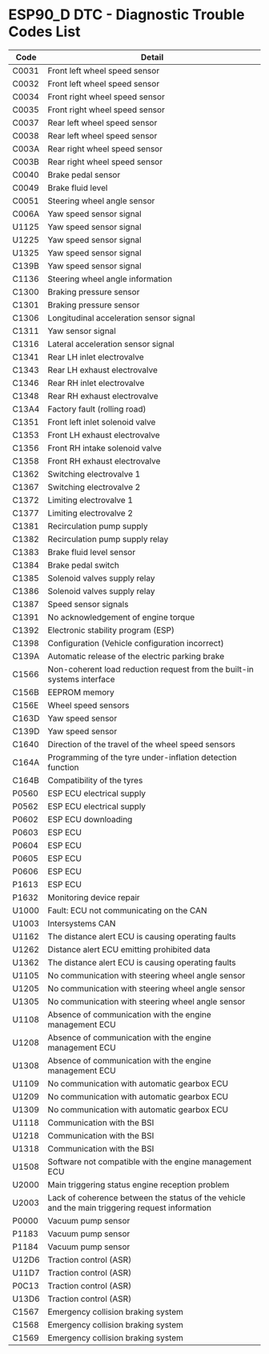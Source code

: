 # ESP90_D DTC - Diagnostic Trouble Codes List

| Code | Detail |
| - | - |
| C0031 | Front left wheel speed sensor |
| C0032 | Front left wheel speed sensor |
| C0034 | Front right wheel speed sensor |
| C0035 | Front right wheel speed sensor |
| C0037 | Rear left wheel speed sensor |
| C0038 | Rear left wheel speed sensor |
| C003A | Rear right wheel speed sensor |
| C003B | Rear right wheel speed sensor |
| C0040 | Brake pedal sensor |
| C0049 | Brake fluid level |
| C0051 | Steering wheel angle sensor |
| C006A | Yaw speed sensor signal |
| U1125 | Yaw speed sensor signal |
| U1225 | Yaw speed sensor signal |
| U1325 | Yaw speed sensor signal |
| C139B | Yaw speed sensor signal |
| C1136 | Steering wheel angle information |
| C1300 | Braking pressure sensor |
| C1301 | Braking pressure sensor |
| C1306 | Longitudinal acceleration sensor signal |
| C1311 | Yaw sensor signal |
| C1316 | Lateral acceleration sensor signal |
| C1341 | Rear LH inlet electrovalve |
| C1343 | Rear LH exhaust electrovalve |
| C1346 | Rear RH inlet electrovalve |
| C1348 | Rear RH exhaust electrovalve |
| C13A4 | Factory fault (rolling road) |
| C1351 | Front left inlet solenoid valve |
| C1353 | Front LH exhaust electrovalve |
| C1356 | Front RH intake solenoid valve |
| C1358 | Front RH exhaust electrovalve |
| C1362 | Switching electrovalve 1 |
| C1367 | Switching electrovalve 2 |
| C1372 | Limiting electrovalve 1 |
| C1377 | Limiting electrovalve 2 |
| C1381 | Recirculation pump supply |
| C1382 | Recirculation pump supply relay |
| C1383 | Brake fluid level sensor |
| C1384 | Brake pedal switch |
| C1385 | Solenoid valves supply relay |
| C1386 | Solenoid valves supply relay |
| C1387 | Speed sensor signals |
| C1391 | No acknowledgement of engine torque |
| C1392 | Electronic stability program (ESP) |
| C1398 | Configuration (Vehicle configuration incorrect) |
| C139A | Automatic release of the electric parking brake |
| C1566 | Non-coherent load reduction request from the built-in systems interface |
| C156B | EEPROM memory |
| C156E | Wheel speed sensors |
| C163D | Yaw speed sensor |
| C139D | Yaw speed sensor |
| C1640 | Direction of the travel of the wheel speed sensors |
| C164A | Programming of the tyre under-inflation detection function |
| C164B | Compatibility of the tyres |
| P0560 | ESP ECU electrical supply |
| P0562 | ESP ECU electrical supply |
| P0602 | ESP ECU downloading |
| P0603 | ESP ECU |
| P0604 | ESP ECU |
| P0605 | ESP ECU |
| P0606 | ESP ECU |
| P1613 | ESP ECU |
| P1632 | Monitoring device repair |
| U1000 | Fault: ECU not communicating on the CAN |
| U1003 | Intersystems CAN |
| U1162 | The distance alert ECU is causing operating faults |
| U1262 | Distance alert ECU emitting prohibited data |
| U1362 | The distance alert ECU is causing operating faults |
| U1105 | No communication with steering wheel angle sensor |
| U1205 | No communication with steering wheel angle sensor |
| U1305 | No communication with steering wheel angle sensor |
| U1108 | Absence of communication with the engine management ECU |
| U1208 | Absence of communication with the engine management ECU |
| U1308 | Absence of communication with the engine management ECU |
| U1109 | No communication with automatic gearbox ECU |
| U1209 | No communication with automatic gearbox ECU |
| U1309 | No communication with automatic gearbox ECU |
| U1118 | Communication with the BSI |
| U1218 | Communication with the BSI |
| U1318 | Communication with the BSI |
| U1508 | Software not compatible with the engine management ECU |
| U2000 | Main triggering status engine reception problem |
| U2003 | Lack of coherence between the status of the vehicle and the main triggering request information |
| P0000 | Vacuum pump sensor |
| P1183 | Vacuum pump sensor |
| P1184 | Vacuum pump sensor |
| U12D6 | Traction control (ASR) |
| U11D7 | Traction control (ASR) |
| P0C13 | Traction control (ASR) |
| U13D6 | Traction control (ASR) |
| C1567 | Emergency collision braking system |
| C1568 | Emergency collision braking system |
| C1569 | Emergency collision braking system |
